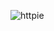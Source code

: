 ![httpie](https://github.com/eraybahcegulu/MERN-AntDesign/assets/84785201/b41c1745-44a0-4568-844f-41e49b924501)

